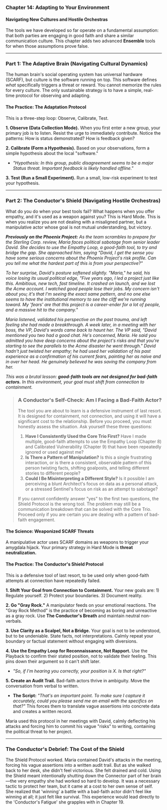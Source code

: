 ### **Chapter 14: Adapting to Your Environment**
#### Navigating New Cultures and Hostile Orchestras

The tools we have developed so far operate on a fundamental assumption: that both parties are engaging in good faith and share a similar communication culture. This chapter adds two advanced **Ensemble** tools for when those assumptions prove false.

---
### **Part 1: The Adaptive Brain (Navigating Cultural Dynamics)**

The human brain's social operating system has universal hardware (SCARF), but culture is the software running on top. This software defines *what* specifically triggers a threat or reward. You cannot memorize the rules for every culture. The only sustainable strategy is to have a simple, real-time protocol for observing and adapting.

#### **The Practice: The Adaptation Protocol**

This is a three-step loop: Observe, Calibrate, Test.

**1. Observe (Data Collection Mode).**
When you first enter a new group, your primary job is to listen. Resist the urge to immediately contribute. Notice the patterns: How is status demonstrated? How is feedback given?

**2. Calibrate (Form a Hypothesis).**
Based on your observations, form a simple hypothesis about the local "software."
*   *"Hypothesis: In this group, public disagreement seems to be a major Status threat. Important feedback is likely handled offline."*

**3. Test (Run a Small Experiment).**
Run a small, low-risk experiment to test your hypothesis.

---
### **Part 2: The Conductor's Shield (Navigating Hostile Orchestras)**

What do you do when your best tools fail? What happens when you offer empathy, and it's used as a weapon against you? This is Hard Mode. This is when you realize you are not dealing with a misaligned partner, but a manipulative actor whose goal is not mutual understanding, but victory.

***Previously on the Phoenix Project:*** *As the team scrambles to prepare for the Sterling Corp. review, Maria faces political sabotage from senior leader David. She decides to use the Empathy Loop, a good-faith tool, to try and bridge the gap. She approached him, saying "David, I get the sense you have some serious concerns about the Phoenix Project's risk profile. Can you tell me what the hardest part of this is from your perspective?"*

*To her surprise, David's posture softened slightly. "Maria," he said, his voice losing its usual political edge, "Five years ago, I led a project just like this. Ambitious, new tech, fast timeline. It crashed on launch, and we lost the Acme account. I watched good people lose their jobs. My concern isn't about you; it's that I'm seeing the exact same pattern, and no one else seems to have the institutional memory to see the cliff we're running toward. My 'fears' are that this project is a career-ender for a lot of people, and a massive hit to the company."*

*Maria listened, validated his perspective on the past trauma, and left feeling she had made a breakthrough. A week later, in a meeting with her boss, the VP, David's words came back to haunt her. The VP said, "David mentioned you two had a good chat. He's concerned, Maria. He said you admitted you have deep concerns about the project's risks and that you're starting to see the parallels to the Acme disaster he went through." David hadn't just twisted her empathy; he had used her validation of his past experience as a confirmation of his current fears, painting her as naive and in over her head. He genuinely believed he was saving the company from her.*

*This was a brutal lesson: **good-faith tools are not designed for bad-faith actors.** In this environment, your goal must shift from connection to containment.*

> ### **A Conductor's Self-Check: Am I Facing a Bad-Faith Actor?**
>
> The tool you are about to learn is a defensive instrument of last resort. It is designed for containment, not connection, and using it will have a significant cost to the relationship. Before you proceed, you must honestly assess the situation. Ask yourself these three questions:
>
> 1.  **Have I Consistently Used the Core Trio First?** Have I made multiple, good-faith attempts to use the Empathy Loop (Chapter 8) and Calibrated Vulnerability (Chapter 9) that have been repeatedly ignored or used against me?
> 2.  **Is There a Pattern of Manipulation?** Is this a single frustrating interaction, or is there a consistent, observable pattern of this person twisting facts, shifting goalposts, and telling different stories to different people?
> 3.  **Could I Be Misinterpreting a Different Style?** Is it possible I am perceiving a blunt Architect's focus on data as a personal attack, or a stressed Sentinel's focus on risk as an attempt to sabotage?
>
> If you cannot confidently answer "yes" to the first two questions, the Shield Protocol is the wrong tool. The problem may still be a communication breakdown that can be solved with the Core Trio. Proceed only if you are certain you are dealing with a pattern of bad-faith engagement.

#### **The Science: Weaponized SCARF Threats**
A manipulative actor uses SCARF domains as weapons to trigger your amygdala hijack. Your primary strategy in Hard Mode is **threat neutralization.**

#### **The Practice: The Conductor's Shield Protocol**

This is a defensive tool of last resort, to be used only when good-faith attempts at connection have repeatedly failed.

**1. Shift Your Goal from Connection to Containment.**
Your new goals are: 1) Regulate yourself. 2) Protect your boundaries. 3) Document reality.

**2. Go "Gray Rock."**
A manipulator feeds on your emotional reactions. The "Gray Rock Method" is the practice of becoming as boring and unreactive as a gray rock. Use **The Conductor's Breath** and maintain neutral non-verbals.

**3. Use Clarity as a Scalpel, Not a Bridge.**
Your goal is not to be understood, but to be undeniable. State facts, not interpretations. Calmly repeat your boundary or factual statement without engaging with diversions.

**4. Use the Empathy Loop for Reconnaissance, Not Rapport.**
Use the Playback to confirm their stated position, not to validate their feeling. This pins down their argument so it can't shift later.
*   *"So, if I'm hearing you correctly, your position is X. Is that right?"*

**5. Create an Audit Trail.**
Bad-faith actors thrive in ambiguity. Move the conversation from verbal to written.
*   **The Script:** *"That's an important point. To make sure I capture it accurately, could you please send me an email with the specifics on that?"*
This forces them to translate vague assertions into concrete data and creates a written record.

Maria used this protocol in her meetings with David, calmly deflecting his attacks and forcing him to commit his vague "risks" to writing, containing the political threat to her project.

---
### **The Conductor's Debrief: The Cost of the Shield**
The Shield Protocol worked. Maria contained David's attacks in the meeting, forcing his vague assertions into a written audit trail. But as she walked back to her desk, she didn't feel victorious. She felt drained and cold. Using the Shield meant intentionally shutting down the Connector part of her brain—the very empathy she had worked so hard to develop. It was a necessary tactic to protect her team, but it came at a cost to her own sense of self. She realized that 'winning' a battle with a bad-faith actor didn't feel like winning at all; it just felt like survival. This experience would lead directly to the 'Conductor's Fatigue' she grapples with in Chapter 19.
      